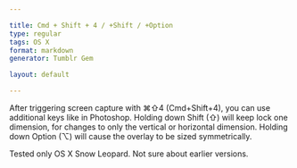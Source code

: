 ```yaml
---

title: Cmd + Shift + 4 / +Shift / +Option
type: regular
tags: OS X
format: markdown
generator: Tumblr Gem

layout: default

---
```


After triggering screen capture with &#x2318;&#x21E7;4 (Cmd+Shift+4), you can use additional keys like in Photoshop. Holding down Shift (&#x21E7;) will keep lock one dimension, for changes to only the vertical or horizontal dimension. Holding down Option (&#x2325;) will cause the overlay to be sized symmetrically.

Tested only OS X Snow Leopard.  Not sure about earlier versions.